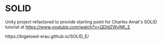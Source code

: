 # SOLID
 
Unity project refactored to provide starting point for Charles Amat's SOLID tutorial at https://www.youtube.com/watch?v=QDldZWvNK_E
<p>https://bigelowd-erau.github.io/SOLID_E/</p>
